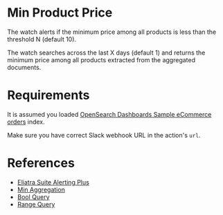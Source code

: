 # Min Product Price

The watch alerts if the minimum price among all products is less than the threshold N (default 10).

The watch searches across the last X days (default 1) and returns the minimum price among all products extracted from the aggregated documents.

# Requirements

It is assumed you loaded [OpenSearch Dashboards Sample eCommerce orders](https://github.com/opensearch-project/OpenSearch-Dashboards/tree/main/src/plugins/home/server/services/sample_data/data_sets/ecommerce) index.

Make sure you have correct Slack webhook URL in the action's `url`.

# References

* [Eliatra Suite Alerting Plus](https://docs.search-guard.com/latest/elasticsearch-alerting-getting-started)
* [Min Aggregation](https://opensearch.org/docs/latest/opensearch/aggregations/)
* [Bool Query](https://opensearch.org/docs/latest/opensearch/query-dsl/bool/)
* [Range Query](https://opensearch.org/docs/latest/opensearch/query-dsl/term/)

